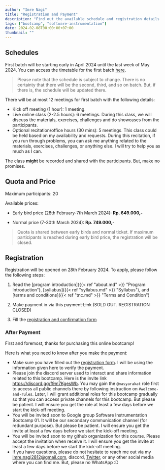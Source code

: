```yaml
---
author: "Imre Nagi"
title: "Registration and Payment"
description: "Find out the available schedule and registration details for the course/bootcamp"
tags: ["bootcamp", "software-instrumentation"]
date: 2024-02-08T00:00:00+07:00
thumbnail: ""
---
```


## Schedules

First batch will be starting early in April 2024 until the last week of May 2024. You can access the timetable for the first batch [here](https://docs.google.com/spreadsheets/d/16wlOJjRgutrN5lHK0LhQ550L68wz_L-zfzUkTOkIdVI/edit?usp=sharing). 

> Please note that the schedule is subject to change. There is no certainty that there will be the second, third, and so on batch. But, if there is, the schedule will be updated there.

There will be at most 12 meetings for first batch with the following details:
  
  * Kick off meeting (1 hour): 1 meeting.
  * Live online class (2-2.5 hours): 6 meetings. During this class, we will discuss the materials, exercises, challenges and do showcases from the participants.
  * Optional recitation/office hours (30 mins): 5 meetings. This class could be held based on my availability and requests. During this recitation, if you run through problems, you can ask me anything related to the materials, exercises, challenges, or anything else. I will try to help you as much as I can.

The class **might** be recorded and shared with the participants. But, make no promises.

## Quota and Price 

Maximum participants: 20

Available prices:

* Early bird price (28th February-7th March 2024): **Rp. 649.000,-**

* Normal price (7-30th March 2024): **Rp. 749.000,-**

> Quota is shared between early birds and normal ticket. If maximum participants is reached during early bird price, the registration will be closed.

## Registration

Registration will be opened on 28th February 2024. To apply, please follow the following steps:

1. Read the [program introduction]({{< ref "about.md" >}} "Program Introduction"), [syllabus]({{< ref "syllabus.md" >}} "Syllabus"), and [terms and conditions]({{< ref "tnc.md" >}} "Terms and Condition") 

1. Make payment in via this ~~payment Link~~ (SOLD OUT. REGISTRATION CLOSED)

1. Fill the [registration and confirmation form](https://docs.google.com/forms/d/e/1FAIpQLScLyhRSzTfVvJDbpTuD37iITqHpFc2j--KOCfXxjf06jGYXMw/viewform)

### After Payment

First and foremost, thanks for purchasing this online bootcamp!

Here is what you need to know after you make the payment:

* Make sure you have filled out the [registration form](https://docs.google.com/forms/d/e/1FAIpQLScLyhRSzTfVvJDbpTuD37iITqHpFc2j--KOCfXxjf06jGYXMw/viewform). I will be using the information given here to verify the payment.
* Please join the discord server used to interact and share information related to this bootcamp. Here is the invite link https://discord.gg/f9m7KgesWb. You may gain the `@masyarakat` role first to access all public channels there by following instruction on `#welcome-and-rules`. Later, I will grant additional roles for this bootcamp gradually so that you can access private channels for this bootcamp. But please be patient. I will ensure you get the role at least a few days before we start the kick-off meeting.
* You will be invited soon to Google group Software Instrumentation Bootcamp 01. It will be our secondary communication channel (for redundant purpose). But please be patient. I will ensure you get the invite at least a few days before we start the kick-off meeting.
* You will be invited soon to my github organization for this course. Please accept the invitation when receive it. I will ensure you get the invite at least a few days before we start the kick-off meeting.
* If you have questions, please do not hesitate to reach me out via my <imre.nagi2812@gmail.com>, discord, [Twitter](https://twitter.com/imrenagi), or any other social media where you can find me. But, please no WhatsApp :D 
